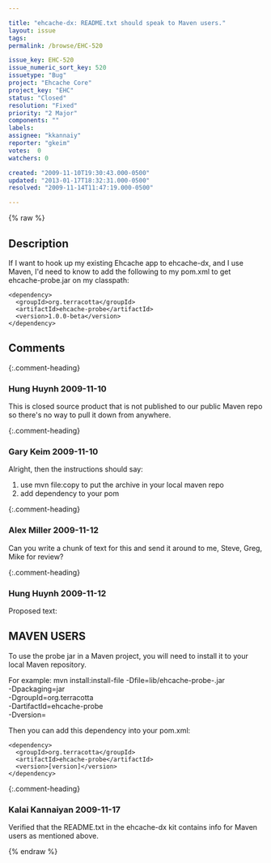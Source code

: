 ```yaml
---

title: "ehcache-dx: README.txt should speak to Maven users."
layout: issue
tags: 
permalink: /browse/EHC-520

issue_key: EHC-520
issue_numeric_sort_key: 520
issuetype: "Bug"
project: "Ehcache Core"
project_key: "EHC"
status: "Closed"
resolution: "Fixed"
priority: "2 Major"
components: ""
labels: 
assignee: "kkannaiy"
reporter: "gkeim"
votes:  0
watchers: 0

created: "2009-11-10T19:30:43.000-0500"
updated: "2013-01-17T18:32:31.000-0500"
resolved: "2009-11-14T11:47:19.000-0500"

---
```




{% raw %}



## Description

<div markdown="1" class="description">

If I want to hook up my existing Ehcache app to ehcache-dx, and I use Maven, I'd need to know to add the following to my pom.xml to get ehcache-probe.jar on my classpath:

    <dependency>
      <groupId>org.terracotta</groupId>
      <artifactId>ehcache-probe</artifactId>
      <version>1.0.0-beta</version>
    </dependency> 


</div>

## Comments


{:.comment-heading}
### **Hung Huynh** <span class="date">2009-11-10</span>

<div markdown="1" class="comment">

This is closed source product that is not published to our public Maven repo so there's no way to pull it down from anywhere. 

</div>


{:.comment-heading}
### **Gary Keim** <span class="date">2009-11-10</span>

<div markdown="1" class="comment">

Alright, then the instructions should say:

1) use mvn file:copy to put the archive in your local maven repo
2) add dependency to your pom



</div>


{:.comment-heading}
### **Alex Miller** <span class="date">2009-11-12</span>

<div markdown="1" class="comment">

Can you write a chunk of text for this and send it around to me, Steve, Greg, Mike for review?

</div>


{:.comment-heading}
### **Hung Huynh** <span class="date">2009-11-12</span>

<div markdown="1" class="comment">

Proposed text:

MAVEN USERS
------------

To use the probe jar in a Maven project, you will need to install it to your local Maven repository.

For example:
mvn install:install-file -Dfile=lib/ehcache-probe-<version>.jar \
                         -Dpackaging=jar \
                         -DgroupId=org.terracotta \
                         -DartifactId=ehcache-probe \
                         -Dversion=<version>

Then you can add this dependency into your pom.xml:

    <dependency>
      <groupId>org.terracotta</groupId>
      <artifactId>ehcache-probe</artifactId>
      <version>[version]</version>
    </dependency> 

</div>


{:.comment-heading}
### **Kalai Kannaiyan** <span class="date">2009-11-17</span>

<div markdown="1" class="comment">

Verified that the README.txt in the ehcache-dx kit contains info for Maven users as mentioned above.

</div>



{% endraw %}
